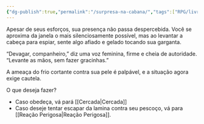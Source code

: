 ```yaml
---
{"dg-publish":true,"permalink":"/surpresa-na-cabana/","tags":["RPG/livro-jogo/Draegeni/story-points"],"created":"2024-12-09T15:58:10.230-05:00","updated":"2024-12-27T16:51:55.593-05:00"}
---
```



Apesar de seus esforços, sua presença não passa despercebida. Você se aproxima da janela o mais silenciosamente possível, mas ao levantar a cabeça para espiar, sente algo afiado e gelado tocando sua garganta.

“Devagar, companheiro,” diz uma voz feminina, firme e cheia de autoridade. “Levante as mãos, sem fazer gracinhas.”

A ameaça do frio cortante contra sua pele é palpável, e a situação agora exige cautela.

O que deseja fazer?

- Caso obedeça, vá pará [[Cercada\|Cercada]]
- Caso deseje tentar escapar da lamina contra seu pescoço, vá para [[Reação Perigosa\|Reação Perigosa]].
